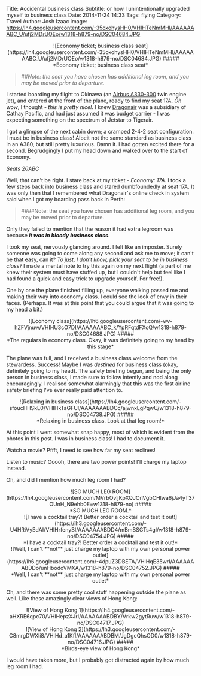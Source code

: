 Title: Accidental business class
Subtitle: or how I unintentionally upgraded myself to business class
Date: 2014-11-24 14:33
Tags: flying
Category: Travel
Author: Josh Izaac
image: https://lh4.googleusercontent.com/-35oxohysHH0/VHIHTeNmMHI/AAAAAAABC_U/ufj2MDrUOEo/w1318-h879-no/DSC04684.JPG

<center>
![Economy ticket; business class seat](https://lh4.googleusercontent.com/-35oxohysHH0/VHIHTeNmMHI/AAAAAAABC_U/ufj2MDrUOEo/w1318-h879-no/DSC04684.JPG)
#####<div align=center>*Economy ticket; business class seat*</div>
</center>

<!-- PELICAN_BEGIN_SUMMARY -->
> ##*Note: the seat you have chosen has additional leg room, and you may be moved prior to departure.*
<!-- PELICAN_END_SUMMARY -->

I started boarding my flight to Okinawa (an [Airbus A330-300](http://en.wikipedia.org/wiki/Airbus_A330) twin engine jet), and entered at the front of the plane, ready to find my seat 17A. *Oh wow*, I thought - *this is pretty nice!*. I knew [Dragonair](http://en.wikipedia.org/wiki/Dragonair) was a subsidiary of Cathay Pacific, and had just assumed it was budget carrier - I was expecting something on the spectrum of Jetstar to Tigerair.

I got a glimpse of the next cabin down; a cramped 2-4-2 seat configuration. I must be in business class! Albeit not the same standard as business class in an A380, but still pretty luxurious. Damn it. I had gotten excited there for a second. Begrudgingly I put my head down and walked over to the start of Economy.

*Seats 20ABC*

Well, that can't be right. I stare back at my ticket - *Economy: 17A*. I took a few steps back into business class and stared dumbfoundedly at seat 17A. It was only then that I remembered what Dragonair's online check in system said when I got my boarding pass back in Perth:

> ####Note: the seat you have chosen has additional leg room, and you may be moved prior to departure.

Only they failed to mention that the reason it had extra legroom was because ***it was in bloody business class***.

I took my seat, nervously glancing around. I felt like an imposter. Surely someone was going to come along any second and ask me to move; it can't be that easy, can it? *To just, I don't know, pick your seat to be in business class?* I made a mental note to try this again on my next flight (a part of me knew their system must have stuffed up, but I couldn't help but feel like I had found a quick and easy trick to upgrade yourself. For free!).

One by one the plane finished filling up, everyone walking passed me and making their way into economy class. I could see the look of envy in their faces. (Perhaps. It was at this point that you could argue that it was going to my head a bit.)

<center>
![Economy class](https://lh6.googleusercontent.com/-wv-hZFVjnuw/VHIHU3cO7DI/AAAAAAABC_k/YpRFqtdFXcQ/w1318-h879-no/DSC04688.JPG)
#####<div align=center>*The regulars in economy class. Okay, it was definitely going to my head by this stage*</div>
</center>

The plane was full, and I received a business class welcome from the stewardess. Success! Maybe I was *destined* for business class (okay, definitely going to my head). The safety briefing begun, and being the only person in business class, I made sure to follow intently and nod along encouragingly. I realised somewhat alarmingly that this was the first airline safety briefing I've ever really paid attention to.
<center>
![Relaxing in business class](https://lh4.googleusercontent.com/-sfoucHHSkE0/VHIHkTaGFUI/AAAAAAABDCc/ajwnxLgPqwU/w1318-h879-no/DSC04738.JPG)
#####<div align=center>*Relaxing in business class. Look at that leg room!*</div>
</center>

At this point I went somewhat snap happy, most of which is evident from the photos in this post. I was in business class! I had to document it.

Watch a movie? Pffft, I need to see how far my seat reclines!

Listen to music? Ooooh, there are two power points! I'll charge my laptop instead.

Oh, and did I mention how much leg room I had?

<center>
![SO MUCH LEG ROOM](https://lh4.googleusercontent.com/MVrbOvljKpXQJOnVgbCHlwa6jJa4yT37OUnH_N9ehb0E=w1318-h879-no)
#####<div align=center>*SO MUCH LEG ROOM.*</div>
</center>

<center>
![I have a cocktail tray?! Better order a cocktail and test it out!](https://lh3.googleusercontent.com/-U4HRiVyEdAI/VHIHrfenyBI/AAAAAAABDD4/mBmBSGTs4gI/w1318-h879-no/DSC04754.JPG)
#####<div align=center>*I have a cocktail tray?! Better order a cocktail and test it out!*</div>
</center>

<center>
![Well, I can't **not** just charge my laptop with my own personal power outlet](https://lh6.googleusercontent.com/-4dpuZ3DBETA/VHIHqE35wrI/AAAAAAABDDo/unHbodoVMXA/w1318-h879-no/DSC04752.JPG)
#####<div align=center>*Well, I can't **not** just charge my laptop with my own personal power outlet*</div>
</center>

Oh, and there was some pretty cool stuff happening outside the plane as well. Like these amazingly clear views of Hong Kong:

<center>
![View of Hong Kong 1](https://lh4.googleusercontent.com/-aHXRE6qpc70/VHIHepzXJrI/AAAAAAABDBY/Vrkw2gytRuw/w1318-h879-no/DSC04717.JPG)
</center>

<center>
![View of Hong Kong 2](https://lh3.googleusercontent.com/-C8mrgDWXli8/VHIHd_a1KfI/AAAAAAABDBM/JgDgcQhsOD0/w1318-h879-no/DSC04716.JPG)
#####<div align=center>*Birds-eye view of Hong Kong*</div>
</center>

I would have taken more, but I probably got distracted again by how much leg room I had.



